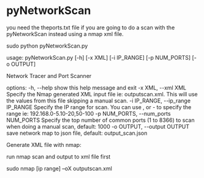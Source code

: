 # pyNetworkScan

you need the theports.txt file if you are going to do a scan with the pyNetworkScan instead using a nmap xml file. 


sudo python pyNetworkScan.py


usage: pyNetworkScan.py [-h] [-x XML] [-i IP_RANGE] [-p NUM_PORTS] [-o OUTPUT]

Network Tracer and Port Scanner

options:
  -h, --help            show this help message and exit
  -x XML, --xml XML     Specify the Nmap generated XML input file ie: outputscan.xml. This will use the values from this file skipping a manual scan.
  -i IP_RANGE, --ip_range IP_RANGE
                        Specify the IP range for scan. You can use , or - to specify the range ie: 192.168.0-5.10-20,50-100
  -p NUM_PORTS, --num_ports NUM_PORTS
                        Specify the top number of common ports (1 to 8366) to scan when doing a manual scan, default: 1000
  -o OUTPUT, --output OUTPUT
                        save network map to json file, default: output_scan.json

Generate XML file with nmap:

run nmap scan and output to xml file first

sudo nmap [ip range] –oX outputscan.xml 
